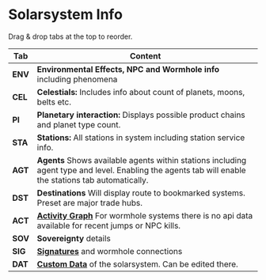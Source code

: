 # Solarsystem Info

Drag & drop tabs at the top to reorder.

| Tab | Content |
|--|--|
| **ENV**| **Environmental Effects, NPC and Wormhole info** including phenomena |
| **CEL**| **Celestials:** Includes info about count of planets, moons, belts etc.|
| **PI** | **Planetary interaction:** Displays possible product chains and planet type count. |
| **STA**| **Stations:** All stations in system including station service info.|
| **AGT**| **Agents** Shows available agents within stations including agent type and level. Enabling the agents tab will enable the stations tab automatically.|
| **DST**| **Destinations** Will display route to bookmarked systems. Preset are major trade hubs. |
| **ACT**| **[Activity Graph](https://eveeye.readthedocs.io/en/latest/ui/ssi/act)** For wormhole systems there is no api data available for recent jumps or NPC kills.|
| **SOV**| **Sovereignty** details |
| **SIG**| **[Signatures](https://eveeye.readthedocs.io/en/latest/sharing/signatures/)** and wormhole connections |
| **DAT**| **[Custom Data](https://eveeye.readthedocs.io/en/latest/data/database/)** of the solarsystem. Can be edited there. |

<!--stackedit_data:
eyJoaXN0b3J5IjpbLTE3NzQwNjcxMjgsNTgyNjQ5NjksLTQzMD
Q5ODcwMSwxNDEzMjUyNjAxLC0xMzkxODQ0MzkyLC03NTI3NzAw
NTgsLTQ5NzA4MDkxMV19
-->